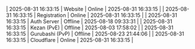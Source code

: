 | 2025-08-31 16:33:15 | Website | Online | 2025-08-31 16:33:15 |
| 2025-08-31 16:33:15 | Registration | Online | 2025-08-31 16:33:15 |
| 2025-08-31 16:33:15 | Auth Server | Offline | 2025-08-18 09:33:31 |
| 2025-08-31 16:33:15 | Kezan (PvE) | Offline | 2025-08-03 17:58:02 |
| 2025-08-31 16:33:15 | Gurubashi (PvP) | Offline | 2025-08-23 21:44:06 |
| 2025-08-31 16:33:15 | Cloudflare | Online | 2025-08-31 16:33:15 |

